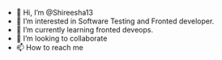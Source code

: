 - 👋 Hi, I’m @Shireesha13
- 👀 I’m interested in Software Testing and Fronted developer.
- 🌱 I’m currently learning fronted deveops.
- 💞️ I’m looking to collaborate 
- 📫 How to reach me 

<!---
Shireesha13/Shireesha13 is a ✨ special ✨ repository because its `README.md` (this file) appears on your GitHub profile.
You can click the Preview link to take a look at your changes.
--->

